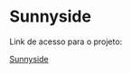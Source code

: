 # Sunnyside

Link de acesso para o projeto:

<a href="https://gilded-syrniki-7e5728.netlify.app" target="_blank">Sunnyside</a>
